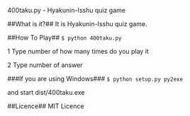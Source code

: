400taku.py - Hyakunin-Isshu quiz game

##What is it?##
It is Hyakunin-Isshu quiz game.

##How To Play##
`$ python 400taku.py`

1 Type number of how many times do you play it

2 Type number of answer

###If you are using Windows###
`$ python setup.py py2exe`

and start dist/400taku.exe

##Licence##
MIT Licence
